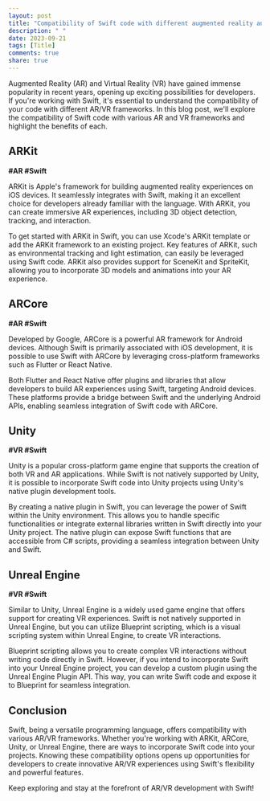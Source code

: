 ```yaml
---
layout: post
title: "Compatibility of Swift code with different augmented reality and virtual reality frameworks"
description: " "
date: 2023-09-21
tags: [Title]
comments: true
share: true
---
```


Augmented Reality (AR) and Virtual Reality (VR) have gained immense popularity in recent years, opening up exciting possibilities for developers. If you're working with Swift, it's essential to understand the compatibility of your code with different AR/VR frameworks. In this blog post, we'll explore the compatibility of Swift code with various AR and VR frameworks and highlight the benefits of each.

## ARKit

**#AR #Swift**

ARKit is Apple's framework for building augmented reality experiences on iOS devices. It seamlessly integrates with Swift, making it an excellent choice for developers already familiar with the language. With ARKit, you can create immersive AR experiences, including 3D object detection, tracking, and interaction.

To get started with ARKit in Swift, you can use Xcode's ARKit template or add the ARKit framework to an existing project. Key features of ARKit, such as environmental tracking and light estimation, can easily be leveraged using Swift code. ARKit also provides support for SceneKit and SpriteKit, allowing you to incorporate 3D models and animations into your AR experience.

## ARCore

**#AR #Swift**

Developed by Google, ARCore is a powerful AR framework for Android devices. Although Swift is primarily associated with iOS development, it is possible to use Swift with ARCore by leveraging cross-platform frameworks such as Flutter or React Native.

Both Flutter and React Native offer plugins and libraries that allow developers to build AR experiences using Swift, targeting Android devices. These platforms provide a bridge between Swift and the underlying Android APIs, enabling seamless integration of Swift code with ARCore.

## Unity

**#VR #Swift**

Unity is a popular cross-platform game engine that supports the creation of both VR and AR applications. While Swift is not natively supported by Unity, it is possible to incorporate Swift code into Unity projects using Unity's native plugin development tools.

By creating a native plugin in Swift, you can leverage the power of Swift within the Unity environment. This allows you to handle specific functionalities or integrate external libraries written in Swift directly into your Unity project. The native plugin can expose Swift functions that are accessible from C# scripts, providing a seamless integration between Unity and Swift.

## Unreal Engine

**#VR #Swift**

Similar to Unity, Unreal Engine is a widely used game engine that offers support for creating VR experiences. Swift is not natively supported in Unreal Engine, but you can utilize Blueprint scripting, which is a visual scripting system within Unreal Engine, to create VR interactions.

Blueprint scripting allows you to create complex VR interactions without writing code directly in Swift. However, if you intend to incorporate Swift into your Unreal Engine project, you can develop a custom plugin using the Unreal Engine Plugin API. This way, you can write Swift code and expose it to Blueprint for seamless integration.

## Conclusion

Swift, being a versatile programming language, offers compatibility with various AR/VR frameworks. Whether you're working with ARKit, ARCore, Unity, or Unreal Engine, there are ways to incorporate Swift code into your projects. Knowing these compatibility options opens up opportunities for developers to create innovative AR/VR experiences using Swift's flexibility and powerful features.

Keep exploring and stay at the forefront of AR/VR development with Swift!